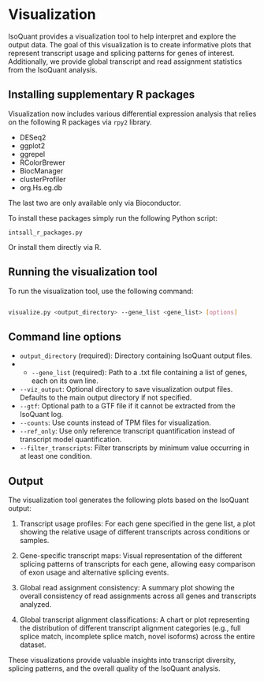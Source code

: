 # Visualization

IsoQuant provides a visualization tool to help interpret and explore the output data. The goal of this visualization is to create informative plots that represent transcript usage and splicing patterns for genes of interest. Additionally, we provide global transcript and read assignment statistics from the IsoQuant analysis.

## Installing supplementary R packages

Visualization now includes various differential expression analysis that relies on the following R packages via `rpy2` library.

- DESeq2
- ggplot2
- ggrepel
- RColorBrewer
- BiocManager
- clusterProfiler
- org.Hs.eg.db

The last two are only available only via Bioconductor.

To install these packages simply run the following Python script:

```
intsall_r_packages.py
```

Or install them directly via R.

## Running the visualization tool

To run the visualization tool, use the following command:

```bash

visualize.py <output_directory> --gene_list <gene_list> [options]

```

## Command line options

* `output_directory` (required): Directory containing IsoQuant output files.
* * `--gene_list` (required): Path to a .txt file containing a list of genes, each on its own line.
* `--viz_output`: Optional directory to save visualization output files. Defaults to the main output directory if not specified.
* `--gtf`: Optional path to a GTF file if it cannot be extracted from the IsoQuant log.
* `--counts`: Use counts instead of TPM files for visualization.
* `--ref_only`: Use only reference transcript quantification instead of transcript model quantification.
* `--filter_transcripts`: Filter transcripts by minimum value occurring in at least one condition.


## Output

The visualization tool generates the following plots based on the IsoQuant output:

1. Transcript usage profiles: For each gene specified in the gene list, a plot showing the relative usage of different transcripts across conditions or samples.

2. Gene-specific transcript maps: Visual representation of the different splicing patterns of transcripts for each gene, allowing easy comparison of exon usage and alternative splicing events.

3. Global read assignment consistency: A summary plot showing the overall consistency of read assignments across all genes and transcripts analyzed.

4. Global transcript alignment classifications: A chart or plot representing the distribution of different transcript alignment categories (e.g., full splice match, incomplete splice match, novel isoforms) across the entire dataset.

These visualizations provide valuable insights into transcript diversity, splicing patterns, and the overall quality of the IsoQuant analysis.
